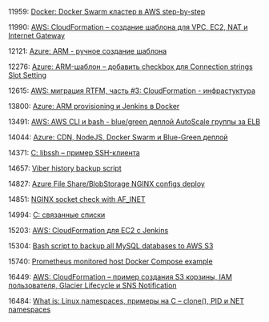 11959: [Docker: Docker Swarm кластер в AWS step-by-step](https://rtfm.co.ua/docker-docker-swarm-klaster-v-aws-svoimi-rukami-step-by-step/)

11990: [AWS: CloudFormation – создание шаблона для VPC, EC2, NAT и Internet Gateway](https://rtfm.co.ua/aws-cloudformation-sozdanie-shablona-dlya-vpc-ec2-nat-i-internet-gateway/)

12121: [Azure: ARM - ручное создание шаблона](https://rtfm.co.ua/azure-arm-ruchnoe-sozdanie-shablona/)

12276: [Azure: ARM-шаблон – добавить checkbox для Connection strings Slot Setting](https://rtfm.co.ua/azure-arm-shablon-dobavit-checkbox-dlya-connection-strings-slot-setting/)

12615: [AWS: миграция RTFM, часть #3: CloudFormation - инфрастуктура](https://rtfm.co.ua/aws-migraciya-rtfm-chast-3-cloudformation-infrastuktura/)

13800: [Azure: ARM provisioning и Jenkins в Docker](https://rtfm.co.ua/?p=13800)

13491: [AWS: AWS CLI и  bash - blue/green деплой AutoScale группы за ELB](https://rtfm.co.ua/todo-aws-aws-cli-i-bash-bluegreen-deploj-autoscale-gruppy-za-elb/)

14044: [Azure: CDN, NodeJS, Docker Swarm и Blue-Green деплой](https://rtfm.co.ua/azure-cdn-nodejs-docker-swarm-i-blue-green-deploj/)

14371:	[C: libssh – пример SSH-клиента](https://rtfm.co.ua/c-libssh-primer-ssh-klienta/)

14657:	[Viber history backup script](https://rtfm.co.ua/?p=14657)

14827:	[Azure File Share/BlobStorage NGINX configs deploy](https://rtfm.co.ua/?p=14827)

14851:	[NGINX socket check with AF_INET](https://rtfm.co.ua/?p=14851)

14994:	[C: связанные списки](https://rtfm.co.ua/?p=14994)

15203:	[AWS: CloudFormation для EC2 c Jenkins](https://rtfm.co.ua/?p=15203)

15304:	[Bash script to backup all MySQL databases to AWS S3](https://rtfm.co.ua/?p=15304)

15740:	[Prometheus monitored host Docker Compose example](https://rtfm.co.ua/?p=15740)

16449:	[AWS: CloudFormation – пример создания S3 корзины, IAM пользователя, Glacier Lifecycle и SNS Notification](https://rtfm.co.ua/?p=16449)

16484:	[What is: Linux namespaces, примеры на C – clone(), PID и NET namespaces](https://rtfm.co.ua/?p=16484)
